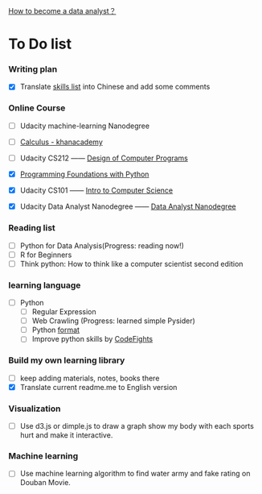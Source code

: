 [How to become a data analyst？](README.md)

# To Do list

### Writing plan
  - [x] Translate [skills list](http://www.jianshu.com/p/cdc2bb769841) into Chinese and add some comments

### Online Course
  - [ ] Udacity machine-learning Nanodegree
  - [ ] [Calculus - khanacademy](https://www.khanacademy.org/math/calculus-home)
  - [ ] Udacity CS212  —— [Design of Computer Programs](https://www.udacity.com/course/design-of-computer-programs--cs212)
  - [x] [Programming Foundations with Python](https://www.udacity.com/course/programming-foundations-with-python--ud036)
  - [x] Udacity CS101 —— [Intro to Computer Science](https://www.udacity.com/course/intro-to-computer-science--cs101)
  - [x] Udacity Data Analyst Nanodegree —— [Data Analyst Nanodegree](https://www.udacity.com/course/data-analyst-nanodegree--nd002)


### Reading list
  - [ ] Python for Data Analysis(Progress: reading now!)
  - [ ] R for Beginners
  - [ ] Think python: How to think like a computer scientist second edition

### learning language
  - [ ] Python
    - [ ] Regular Expression
    - [ ] Web Crawling (Progress: learned simple Pysider)
    - [ ] Python [format](https://pyformat.info/)
    - [ ] Improve python skills by [CodeFights](https://codefights.com/)

### Build my own learning library
  - [ ] keep adding materials, notes, books there
  - [x] Translate current readme.me to English version

### Visualization
  - [ ] Use d3.js or dimple.js to draw a graph show my body with each sports hurt and make it interactive.

### Machine learning
  - [ ] Use machine learning algorithm to find water army and fake rating on Douban Movie.
